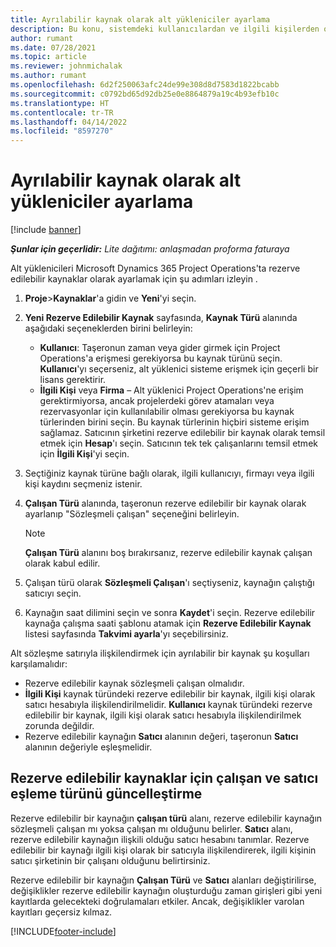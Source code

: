 ```yaml
---
title: Ayrılabilir kaynak olarak alt yükleniciler ayarlama
description: Bu konu, sistemdeki kullanıcılardan ve ilgili kişilerden oluşturulan taşeron kaynaklarının nasıl kurulacağı ve korunacağı açıklanmaktadır, böylece Microsoft Dynamics 365 Project Operations'taki taşeronlarla ilişkilendirilebilirler.
author: rumant
ms.date: 07/28/2021
ms.topic: article
ms.reviewer: johnmichalak
ms.author: rumant
ms.openlocfilehash: 6d2f250063afc24de99e308d8d7583d1822bcabb
ms.sourcegitcommit: c0792bd65d92db25e0e8864879a19c4b93efb10c
ms.translationtype: HT
ms.contentlocale: tr-TR
ms.lasthandoff: 04/14/2022
ms.locfileid: "8597270"
---
```

# <a name="set-up-subcontractors-as-bookable-resources"></a>Ayrılabilir kaynak olarak alt yükleniciler ayarlama

[!include [banner](../../includes/dataverse-preview.md)]

_**Şunlar için geçerlidir:** Lite dağıtımı: anlaşmadan proforma faturaya_

Alt yüklenicileri Microsoft Dynamics 365 Project Operations'ta rezerve edilebilir kaynaklar olarak ayarlamak için şu adımları izleyin .

1. **Proje**\>**Kaynaklar**'a gidin ve **Yeni**'yi seçin.
2. **Yeni Rezerve Edilebilir Kaynak** sayfasında, **Kaynak Türü** alanında aşağıdaki seçeneklerden birini belirleyin:

    - **Kullanıcı**: Taşeronun zaman veya gider girmek için Project Operations'a erişmesi gerekiyorsa bu kaynak türünü seçin. **Kullanıcı**'yı seçerseniz, alt yüklenici sisteme erişmek için geçerli bir lisans gerektirir.
    - **İlgili Kişi** veya **Firma** – Alt yüklenici Project Operations'ne erişim gerektirmiyorsa, ancak projelerdeki görev atamaları veya rezervasyonlar için kullanılabilir olması gerekiyorsa bu kaynak türlerinden birini seçin. Bu kaynak türlerinin hiçbiri sisteme erişim sağlamaz. Satıcının şirketini rezerve edilebilir bir kaynak olarak temsil etmek için **Hesap**'ı seçin. Satıcının tek tek çalışanlarını temsil etmek için **İlgili Kişi**'yi seçin.

3. Seçtiğiniz kaynak türüne bağlı olarak, ilgili kullanıcıyı, firmayı veya ilgili kişi kaydını seçmeniz istenir.
4. **Çalışan Türü** alanında, taşeronun rezerve edilebilir bir kaynak olarak ayarlanıp "Sözleşmeli çalışan" seçeneğini belirleyin.

    > [!NOTE]
    > **Çalışan Türü** alanını boş bırakırsanız, rezerve edilebilir kaynak çalışan olarak kabul edilir.

5. Çalışan türü olarak **Sözleşmeli Çalışan**'ı seçtiyseniz, kaynağın çalıştığı satıcıyı seçin.
6. Kaynağın saat dilimini seçin ve sonra **Kaydet**'i seçin. Rezerve edilebilir kaynağa çalışma saati şablonu atamak için **Rezerve Edilebilir Kaynak** listesi sayfasında **Takvimi ayarla**'yı seçebilirsiniz.

Alt sözleşme satırıyla ilişkilendirmek için ayrılabilir bir kaynak şu koşulları karşılamalıdır:

- Rezerve edilebilir kaynak sözleşmeli çalışan olmalıdır.
- **İlgili Kişi** kaynak türündeki rezerve edilebilir bir kaynak, ilgili kişi olarak satıcı hesabıyla ilişkilendirilmelidir. **Kullanıcı** kaynak türündeki rezerve edilebilir bir kaynak, ilgili kişi olarak satıcı hesabıyla ilişkilendirilmek zorunda değildir.
- Rezerve edilebilir kaynağın **Satıcı** alanının değeri, taşeronun **Satıcı** alanının değeriyle eşleşmelidir.

## <a name="update-the-type-of-worker-and-vendor-mapping-for-bookable-resources"></a>Rezerve edilebilir kaynaklar için çalışan ve satıcı eşleme türünü güncelleştirme

Rezerve edilebilir bir kaynağın **çalışan türü** alanı, rezerve edilebilir kaynağın sözleşmeli çalışan mı yoksa çalışan mı olduğunu belirler. **Satıcı** alanı, rezerve edilebilir kaynağın ilişkili olduğu satıcı hesabını tanımlar. Rezerve edilebilir bir kaynağı ilgili kişi olarak bir satıcıyla ilişkilendirerek, ilgili kişinin satıcı şirketinin bir çalışanı olduğunu belirtirsiniz.

Rezerve edilebilir bir kaynağın **Çalışan Türü** ve **Satıcı** alanları değiştirilirse, değişiklikler rezerve edilebilir kaynağın oluşturduğu zaman girişleri gibi yeni kayıtlarda gelecekteki doğrulamaları etkiler. Ancak, değişiklikler varolan kayıtları geçersiz kılmaz.

[!INCLUDE[footer-include](../../includes/footer-banner.md)]
